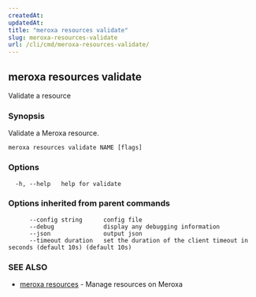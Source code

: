 ```yaml
---
createdAt: 
updatedAt: 
title: "meroxa resources validate"
slug: meroxa-resources-validate
url: /cli/cmd/meroxa-resources-validate/
---
```

## meroxa resources validate

Validate a resource

### Synopsis

Validate a Meroxa resource.

```
meroxa resources validate NAME [flags]
```

### Options

```
  -h, --help   help for validate
```

### Options inherited from parent commands

```
      --config string      config file
      --debug              display any debugging information
      --json               output json
      --timeout duration   set the duration of the client timeout in seconds (default 10s) (default 10s)
```

### SEE ALSO

* [meroxa resources](/cli/cmd/meroxa-resources/)	 - Manage resources on Meroxa

